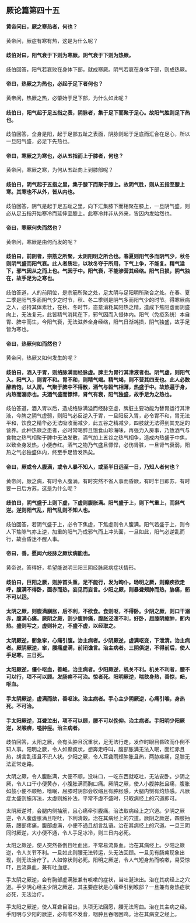 ## 厥论篇第四十五

#### 黄帝问曰，厥之寒热者，何也？

黄帝问，厥症有寒有热，这是为什么呢？

#### 歧伯对曰，阳气衰于下则为寒厥。阴气衰于下则为热厥。

歧伯回答，阳气若衰败在身体下部，就成寒厥。阴气若衰在身体下部，则成热厥。

#### 帝曰，热厥之为热也，必起于足下者何也？

黄帝问，热厥之热，必肇始于足下部，为什么如此呢？

#### 歧伯曰，阳气起于足五指之表，阴脉者，集于足下而聚于足心。故阳气胜则足下热也。

歧伯回答，全身是阳，起于足部五趾之表面，阴脉则起于足底而汇合在足心，所以一旦阳气盛，必足下先热也。

#### 帝曰，寒厥之为寒也，必从五指而上于膝者，何也？

黄帝问，寒厥之寒，为何从五趾向上到膝部呢？

#### 歧伯曰，阴气起于五指之里，集于膝下而聚于膝上。故阴气胜，则从五指至膝上寒。其寒也不从外，皆从内也。

歧伯回答，阴气是起于足五趾之里，向下汇集膝下而相聚在膝上，一旦阴气盛，则必从足五指开始寒冷而延伸至膝上。此寒冷并非从外来，皆因内发始然也。

#### 帝曰，寒厥何失而然也？

黄帝问，寒厥是由何而发的呢？

#### 歧伯曰，前阴者，宗筋之所聚，太阴阳明之所合也。春夏则阳气多而阴气少，秋冬则阴气盛而阳气衰。此人者质壮，以秋冬夺于所用，下气上争，不能复。精气溢下，邪气因从之而上也。气因于中。阳气衰，不能渗营其经络。阳气日损，阴气独在，故手足为之寒也。

歧伯答道，人的前阴位，是宗筋所聚之处，足太阴与足阳明所聚合之处。在春、夏二季是阳气多面阴气少之时节，秋、冬二季则是阴气多而阳气少的时节。得寒厥病之人，必持其体素壮，在秋、冬时节，恣意消粍其阳热之精，造成下焦阳虚而阴盛向上，无法复元，此皆精气消耗在下，邪气因而入侵体内。阳气（免疫系统）本自胃、脾中而生，今阳气衰，无法滋养全身经络，阳气日渐耗损，阴气独盛，故手足皆为寒也。

#### 帝曰，热厥何如而然也？

黄帝问，热厥又如何发生的呢？

#### 歧伯曰，酒入于胃，则络脉满而经脉虚。脾主为胃行其津液者也。阴气虚，则阳气入。阳气入，则胃不和。胃不和，则精气竭。精气竭，则不营其四支也。此人必数醉若饱，以入房。气聚于脾中不得散，酒气与榖气相薄，热盛于中。故热遍于身，内热而溺赤也。夫酒气盛而慓悍，肾气有衰，阳气独盛，故手足为之热也。

歧伯答道，酒入胃以后，造成络脉满溢而经脉空虚，脾脏主要功能为替胃运行其津液，今脾之阴气虚弱，则阳气必反逆入于胃，一旦阳反入胃，必令胃不和，胃无法平和，饮食之精华必无法吸收而减少，此五谷之精减少，四肢就无法得到其充足的营养。此种热厥之患者，必时常喝醉且饱食山珍海味，再强力入房事，乃致酒气与食物之热气相聚于脾中无法发散，酒气加上五谷之热气相争，造成内热盛于中焦，以致全身发热，小便赤红。酒气之物乃气盛且慓悍，必伤肾脏，一旦肾气衰弱，阳热之气必独盛体内，终至手足皆发热矣。

#### 帝曰，厥或令人腹满，或令人暴不知人，或至半日远至一日，乃知人者何也？

黄帝问，厥之病，有时令人腹满，有时突然不省人事而昏厥，有时半日即苏，有时要一日后方苏，这是为什么呢？

#### 歧伯曰，阴气盛于上则下虚，下虚则腹胀满。阳气盛于上，则下气重上，而斜气逆。逆则阳气乱，阳气乱则不知人也。

歧伯回答，若阴气盛于上，必令下焦虚，下焦虚则令人腹满。阳气若盛于上，则令人下焦隙气亦上逆，加重的阳气乃成邪气而上冲头面，一旦如此，阳气必逆乱而行，故会昏迷不醒人事。

#### 帝曰，善。愿闻六经脉之厥状病能也。

黄帝说，答得好，希望能说明三阳三阴经脉厥病症状情形。

#### 歧伯曰，巨阳之厥，则肿首头重，足不能行，发为眴仆。旸明之厥，则癫疾欲走呼，腹满不得卧，面赤而热，妄见而妄言。少阳之厥，则暴聋颊肿而热，胁痛，䯒不可以运。

#### 太阴之厥，则腹满䐜胀，后不利，不欲食。食则呕，不得卧。少阴之厥，则口干溺赤，腹满心痛。厥阴之厥，则少腹肿痛，腹胀泾溲不利，好卧，屈膝阴缩肿，䯒内热。盛则写之，虚则补之，不盛不虚，以经取之。

#### 太阴厥逆，䯒急挛，心痛引腹。治主病者。少阴厥逆，虚满呕变，下泄清。治主病者。厥阴厥逆，挛，腰痛虚满，前闭谵言。治主病者。三阴俱逆，不得前后，使人手足寒，三日死。

#### 太阳厥逆，僵仆呕血，善衄。治主病者。少阳厥逆，机关不利。机关不利者，腰不可以行，项不可以顾。发肠痈不可治。惊者死。阳明厥逆，喘欬身热，善惊，衄，呕血。

#### 手太阴厥逆，虚满而欬，善呕沫。治主病者。手心主少阴厥逆，心痛引喉，身热死。不可治。

#### 手太阳厥逆，耳聋泣出，项不可以顾，腰不可以俛仰。治主病者。手阳明少阳厥逆，发喉痹，嗌肿痓。治主病者。

歧伯回答，太阳之厥，会有头肿且沉重状，足无法行走，发作时眼目昏眩而仆倒不知人事。阳明之厥，令人如癫疯状，想奔走呼叫，腹部胀满无法入眠，面红赤且热，胡言乱语且不识人状。少阳之厥，令人耳聋雨颊肿胀且热，两胁疼痛，足膝无法正常走路。

太阴之厥，令人腹胀满，大便不顺，没味口，一吃东西就呕吐，无法安卧。少阴之厥，令人口干小便黄赤，小腹胀满而胸口痛。厥阴之厥，使人小腹肿胀且痛，腹胀如鼓小便不顺畅，嗜眠，屈膝时阴部会收缩且有肿胀感，大腿内恻有灼热感。凡厥症太盛则施泻法，太虚则施补法，平常不虚不盛时，只取病经上的穴道即可。

太阴厥逆时，会腿内侧抽筋，且心痛牵引腹痛。治法取病经上之穴道。少阴之厥逆，令人腹虚胀满且呕吐，下利清榖。治在其病经上的穴道。厥阴之厥逆，四肢抽筋，腰部疼痛，腹部虚满，小便不通且胡言乱语。治在其病经上的穴道。一旦三阴同时厥逆，大小便不通，令人手足冰冷，则三日内必死。

太阳之厥逆，使人突然昏倒且吐血出，平常易流鼻血。治在其病经上。少阳之厥逆，令人关节不利。一旦如此则腰无法转运，头无法回顾。一旦见有肠痈现象出现，则无法治疗了。人如惊状则必死。阳明之厥逆，令人气短身热而咳嗽，易受惊吓，且流鼻血，兼有吐血症。

手太阴之厥逆，会有胸部虚满胀兼有咳嗽的症状，当吐涎沬出。治在其病经上之穴道。手少阴心经主少阴之厥逆，其主要症状是心痛牵引到喉部？一旦兼有身热症状必死，无法治疗。

手太阳之厥逆，使人耳聋目泪出，头项无法回愿，腰无法弯曲。治在其主病之经。手阳明与少阳的厥逆，必有喉不发音，咽肿且吞咽困鸡。治在其病变之经上。